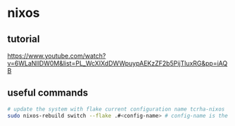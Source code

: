 # nixos

## tutorial 

https://www.youtube.com/watch?v=6WLaNIlDW0M&list=PL_WcXIXdDWWpuypAEKzZF2b5PijTluxRG&pp=iAQB

## useful commands

```bash
# update the system with flake current configuration name tcrha-nixos
sudo nixos-rebuild switch --flake .#<config-name> # config-name is the name of the configuration in the flake.nix file
```
